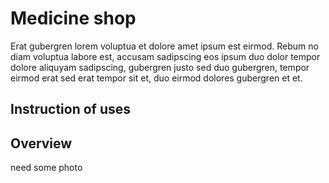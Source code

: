 # Medicine shop
Erat gubergren lorem voluptua et dolore amet ipsum est eirmod. Rebum no diam voluptua labore est, accusam sadipscing eos ipsum duo dolor tempor dolore aliquyam sadipscing, gubergren justo sed duo gubergren, tempor eirmod erat sed erat tempor sit et, duo eirmod dolores gubergren et et.
## Instruction of uses


## Overview

need some photo
